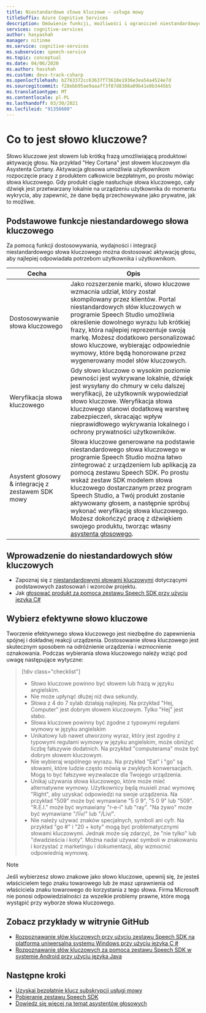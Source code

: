 ```yaml
---
title: Niestandardowe słowa kluczowe — usługa mowy
titleSuffix: Azure Cognitive Services
description: Omówienie funkcji, możliwości i ograniczeń niestandardowych słów kluczowych przy użyciu zestawu Speech Software Development Kit (SDK).
services: cognitive-services
author: hasyashah
manager: nitinme
ms.service: cognitive-services
ms.subservice: speech-service
ms.topic: conceptual
ms.date: 04/06/2020
ms.author: hasshah
ms.custom: devx-track-csharp
ms.openlocfilehash: b2763372cc63637f73610e1936e3ea54a4524e7d
ms.sourcegitcommit: f28ebb95ae9aaaff3f87d8388a09b41e0b3445b5
ms.translationtype: MT
ms.contentlocale: pl-PL
ms.lasthandoff: 03/30/2021
ms.locfileid: "91356608"
---
```

# <a name="what-is-a-keyword"></a>Co to jest słowo kluczowe?

Słowo kluczowe jest słowem lub krótką frazą umożliwiającą produktowi aktywację głosu. Na przykład "Hey Cortana" jest słowem kluczowym dla Asystenta Cortany. Aktywacja głosowa umożliwia użytkownikom rozpoczęcie pracy z produktem całkowicie bezpłatnym, po prostu mówiąc słowa kluczowego. Gdy produkt ciągle nasłuchuje słowa kluczowego, cały dźwięk jest przetwarzany lokalnie na urządzeniu użytkownika do momentu wykrycia, aby zapewnić, że dane będą przechowywane jako prywatne, jak to możliwe.

## <a name="core-features-of-custom-keyword"></a>Podstawowe funkcje niestandardowego słowa kluczowego

Za pomocą funkcji dostosowywania, wydajności i integracji niestandardowego słowa kluczowego można dostosować aktywację głosu, aby najlepiej odpowiadała potrzebom użytkownika i użytkownikom.

| Cecha | Opis |
|----------|----------|
| Dostosowywanie słowa kluczowego | Jako rozszerzenie marki, słowo kluczowe wzmacnia udział, który został skompilowany przez klientów. Portal niestandardowych słów kluczowych w programie Speech Studio umożliwia określenie dowolnego wyrazu lub krótkiej frazy, która najlepiej reprezentuje swoją markę. Możesz dodatkowo personalizować słowo kluczowe, wybierając odpowiednie wymowy, które będą honorowane przez wygenerowany model słów kluczowych.
| Weryfikacja słowa kluczowego | Gdy słowo kluczowe o wysokim poziomie pewności jest wykrywane lokalnie, dźwięk jest wysyłany do chmury w celu dalszej weryfikacji, że użytkownik wypowiedział słowo kluczowe. Weryfikacja słowa kluczowego stanowi dodatkową warstwę zabezpieczeń, skracając wpływ nieprawidłowego wykrywania lokalnego i ochrony prywatności użytkowników.
| Asystent głosowy & integrację z zestawem SDK mowy | Słowa kluczowe generowane na podstawie niestandardowego słowa kluczowego w programie Speech Studio można łatwo zintegrować z urządzeniem lub aplikacją za pomocą zestawu Speech SDK. Po prostu wskaż zestaw SDK modelem słowa kluczowego dostarczanym przez program Speech Studio, a Twój produkt zostanie aktywowany głosem, a następnie spróbuj wykonać weryfikację słowa kluczowego. Możesz dokończyć pracę z dźwiękiem swojego produktu, tworząc własny [asystenta głosowego](voice-assistants.md).

## <a name="get-started-with-custom-keywords"></a>Wprowadzenie do niestandardowych słów kluczowych

* Zapoznaj się z [niestandardowymi słowami kluczowymi](custom-keyword-basics.md) dotyczącymi podstawowych zastosowań i wzorców projektu.
* Jak [głosować produkt za pomocą zestawu Speech SDK przy użyciu języka C#](tutorial-voice-enable-your-bot-speech-sdk.md)

## <a name="choose-an-effective-keyword"></a>Wybierz efektywne słowo kluczowe

Tworzenie efektywnego słowa kluczowego jest niezbędne do zapewnienia spójnej i dokładnej reakcji urządzenia. Dostosowanie słowa kluczowego jest skutecznym sposobem na odróżnienie urządzenia i wzmocnienie oznakowania. Podczas wybierania słowa kluczowego należy wziąć pod uwagę następujące wytyczne:

> [!div class="checklist"]
> * Słowo kluczowe powinno być słowem lub frazą w języku angielskim.
> * Nie może upłynąć dłużej niż dwa sekundy.
> * Słowa z 4 do 7 sylab działają najlepiej. Na przykład "Hej, Computer" jest dobrym słowem kluczowym. Tylko "Hej" jest słabo.
> * Słowa kluczowe powinny być zgodne z typowymi regułami wymowy w języku angielskim
> * Unikatowy lub nawet utworzony wyraz, który jest zgodny z typowymi regułami wymowy w języku angielskim, może obniżyć liczbę fałszywie dodatnich. Na przykład "computerama" może być dobrym słowem kluczowym.
> * Nie wybieraj wspólnego wyrazu. Na przykład "Eat" i "go" są słowami, które ludzie często mówią w zwykłych konwersacjach. Mogą to być fałszywe wyzwalacze dla Twojego urządzenia.
> * Unikaj używania słowa kluczowego, które może mieć alternatywne wymowy. Użytkownicy będą musieli znać wymowę "Right", aby uzyskać odpowiedzi na swoje urządzenia. Na przykład "509" może być wymawiane "5 0 9", "5 0 9" lub "509". "R.E.I." może być wymawiany "r-e-i" lub "ray". "Na żywo" może być wymawiane "/līv/" lub "/Liv/".
> * Nie należy używać znaków specjalnych, symboli ani cyfr. Na przykład "go #" i "20 + koty" mogą być problematycznymi słowami kluczowymi. Jednak może się zdarzyć, że "nie tylko" lub "dwadzieścia i koty". Można nadal używać symboli w znakowaniu i korzystać z marketingu i dokumentacji, aby wzmocnić odpowiednią wymowę.

> [!NOTE]
> Jeśli wybierzesz słowo znakowe jako słowo kluczowe, upewnij się, że jesteś właścicielem tego znaku towarowego lub że masz uprawnienia od właściciela znaku towarowego do korzystania z tego słowa. Firma Microsoft nie ponosi odpowiedzialności za wszelkie problemy prawne, które mogą wystąpić przy wyborze słowa kluczowego.

## <a name="see-samples-on-github"></a>Zobacz przykłady w witrynie GitHub

* [Rozpoznawanie słów kluczowych przy użyciu zestawu Speech SDK na platforma uniwersalna systemu Windows przy użyciu języka C #](https://github.com/Azure-Samples/cognitive-services-speech-sdk/tree/master/quickstart/csharp/uwp/keyword-recognizer)
* [Rozpoznawanie słów kluczowych za pomocą zestawu Speech SDK w systemie Android przy użyciu języka Java](https://github.com/Azure-Samples/cognitive-services-speech-sdk/tree/master/quickstart/java/android/keyword-recognizer)

## <a name="next-steps"></a>Następne kroki

* [Uzyskaj bezpłatnie klucz subskrypcji usługi mowy](overview.md#try-the-speech-service-for-free)
* [Pobieranie zestawu Speech SDK](speech-sdk.md)
* [Dowiedz się więcej na temat asystentów głosowych](voice-assistants.md)
